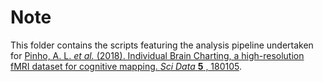 # Note

This folder contains the scripts featuring the analysis pipeline undertaken for [Pinho, A. L. *et al.* (2018). Individual Brain Charting, a high-resolution fMRI dataset for cognitive mapping. *Sci Data* **5** , 180105](https://www.nature.com/articles/sdata2018105).
